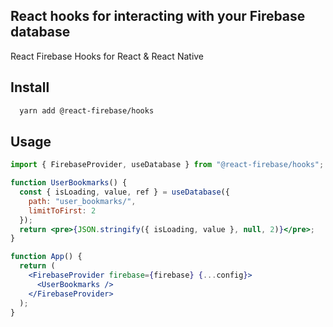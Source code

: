 ## React hooks for interacting with your Firebase database

React Firebase Hooks for React & React Native

## Install

```sh
  yarn add @react-firebase/hooks
```

## Usage

```jsx
import { FirebaseProvider, useDatabase } from "@react-firebase/hooks";

function UserBookmarks() {
  const { isLoading, value, ref } = useDatabase({
    path: "user_bookmarks/",
    limitToFirst: 2
  });
  return <pre>{JSON.stringify({ isLoading, value }, null, 2)}</pre>;
}

function App() {
  return (
    <FirebaseProvider firebase={firebase} {...config}>
      <UserBookmarks />
    </FirebaseProvider>
  );
}
```
